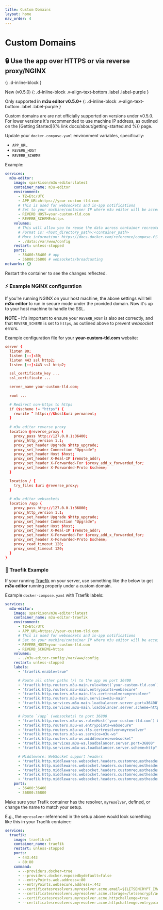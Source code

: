 ```yaml
---
title: Custom Domains
layout: home
nav_order: 4
---
```


# Custom Domains

## 🔒 Use the app over HTTPS or via reverse proxy/NGINX
{: .d-inline-block }

New (v0.5.0)
{: .d-inline-block .v-align-text-bottom .label .label-purple }

Only supported in **m3u editor v0.5.0+**
{: .d-inline-block .v-align-text-bottom .label .label-purple }

Custom domains are are not officially supported on versions under v0.5.0.
For lower versions it's recommended to use machine IP address, as outlined on the [Getting Started]({% link docs/about/getting-started.md %}) page.

Update your `docker-compose.yaml` environment variables, specifically:
 - `APP_URL`
 - `REVERB_HOST`
 - `REVERB_SCHEME`

Example:

```yaml
services:
  m3u-editor:
    image: sparkison/m3u-editor:latest
    container_name: m3u-editor
    environment:
      - TZ=Etc/UTC
      - APP_URL=https://your-custom-tld.com
      # This is used for websockets and in-app notifications
      # Set to your machine/container IP where m3u editor will be accessed, if not localhost
      - REVERB_HOST=your-custom-tld.com
      - REVERB_SCHEME=https
    volumes:
      # This will allow you to reuse the data across container recreates.
      # Format is: <host_directory_path>:<container_path>
      # More information: https://docs.docker.com/reference/compose-file/volumes/
      - ./data:/var/www/config
    restart: unless-stopped
    ports:
      - 36400:36400 # app
      - 36800:36800 # websockets/broadcasting
networks: {}
```

Restart the container to see the changes reflected.

### ⚡️ Example NGINX configuration

If you're running NGINX on your host machine, the above settings will tell **m3u editor** to run in secure mode under the provided domain. Now it's up to your host machine to handle the SSL.

**NOTE** - It's important to ensure your `REVERB_HOST` is also set correctly, and that `REVERB_SCHEME` is set to `https`, as outlined above to prevent _websocket_ errors.

Example configuration file for your **your-custom-tld.com** website:
```conf
server {
  listen 80;
  listen [::]:80;
  listen 443 ssl http2;
  listen [::]:443 ssl http2;

  ssl_certificate_key ...
  ssl_certificate ...

  server_name your-custom-tld.com;
  
  root ...

  # Redirect non-https to https
  if ($scheme != "https") {
    rewrite ^ https://$host$uri permanent;
  }
  
  # m3u editor reverse proxy
  location @reverse_proxy {
    proxy_pass http://127.0.0.1:36400;
    proxy_http_version 1.1;
    proxy_set_header Upgrade $http_upgrade;
    proxy_set_header Connection "Upgrade";
    proxy_set_header Host $host;
    proxy_set_header X-Real-IP $remote_addr;
    proxy_set_header X-Forwarded-For $proxy_add_x_forwarded_for;
    proxy_set_header X-Forwarded-Proto $scheme;
  }

  location / {
    try_files $uri @reverse_proxy;
  }
  
  # m3u editor websockets
  location /app {
    proxy_pass http://127.0.0.1:36800;
    proxy_http_version 1.1;
    proxy_set_header Upgrade $http_upgrade;
    proxy_set_header Connection "Upgrade";
    proxy_set_header Host $host;
    proxy_set_header X-Real-IP $remote_addr;
    proxy_set_header X-Forwarded-For $proxy_add_x_forwarded_for;
    proxy_set_header X-Forwarded-Proto $scheme;
    proxy_read_timeout 120;
    proxy_send_timeout 120;
  }
}
```

### 🚦 Traefik Example

If your running [Traefik](https://traefik.io/traefik/) on your server, use something like the below to get **m3u editor** running properly under a custom domain.

Example `docker-compose.yaml` with Traefik labels:

```yaml
services:
  m3u-editor:
    image: sparkison/m3u-editor:latest
    container_name: m3u-editor-traefik
    environment:
      - TZ=Etc/UTC
      - APP_URL=https://your-custom-tld.com
      # This is used for websockets and in-app notifications
      # Set to your machine/container IP where m3u editor will be accessed, if not localhost
      - REVERB_HOST=your-custom-tld.com
      - REVERB_SCHEME=https
    volumes:
      - ./m3u-editor-config:/var/www/config
    restart: unless-stopped
    labels:
      - "traefik.enable=true"

      # Route all other paths (/) to the app on port 36400
      - "traefik.http.routers.m3u-main.rule=Host(`your-custom-tld.com`)"
      - "traefik.http.routers.m3u-main.entrypoints=websecure"
      - "traefik.http.routers.m3u-main.tls.certresolver=myresolver"
      - "traefik.http.routers.m3u-main.service=m3u-main"
      - "traefik.http.services.m3u-main.loadbalancer.server.port=36400"
      - "traefik.http.services.m3u-main.loadbalancer.server.scheme=http"

      # Route `/app` (websockets) to port 36800
      - "traefik.http.routers.m3u-ws.rule=Host(`your-custom-tld.com`) && PathPrefix(`/app`)"
      - "traefik.http.routers.m3u-ws.entrypoints=websecure"
      - "traefik.http.routers.m3u-ws.tls.certresolver=myresolver"
      - "traefik.http.routers.m3u-ws.service=m3u-ws"
      - "traefik.http.routers.m3u-ws.middlewares=websocket"
      - "traefik.http.services.m3u-ws.loadbalancer.server.port=36800"
      - "traefik.http.services.m3u-ws.loadbalancer.server.scheme=http"

      # Middleware: WebSocket support headers
      - "traefik.http.middlewares.websocket.headers.customrequestheaders.Connection=Upgrade"
      - "traefik.http.middlewares.websocket.headers.customrequestheaders.Upgrade=websocket"
      - "traefik.http.middlewares.websocket.headers.customrequestheaders.Host=your-custom-tld.com"
      - "traefik.http.middlewares.websocket.headers.customrequestheaders.X-Forwarded-Host=your-custom-tld.com"
      - "traefik.http.middlewares.websocket.headers.customrequestheaders.X-Forwarded-Proto=https"
    ports:
      - 36400:36400
      - 36800:36800
```

Make sure your Trafik container has the resolver, `myresolver`, defined, or change the name to match your setup.

E.g., the `myresolver` referenced in the setup above would look something like this in your Traefik container:

```yaml
services:
  traefik:
    image: traefik:v3
    container_name: traefik
    restart: unless-stopped
    ports:
      - 443:443
      - 80:80
    command:
      - --providers.docker=true
      - --providers.docker.exposedbydefault=false
      - --entryPoints.web.address=:80
      - --entryPoints.websecure.address=:443
      - --certificatesresolvers.myresolver.acme.email=${LETSENCRYPT_EMAIL}
      - --certificatesresolvers.myresolver.acme.storage=/letsencrypt/acme.json
      - --certificatesresolvers.myresolver.acme.httpchallenge=true
      - --certificatesresolvers.myresolver.acme.httpchallenge.entrypoint=web
```